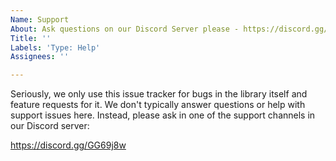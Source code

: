 ```yaml
---
Name: Support
About: Ask questions on our Discord Server please - https://discord.gg/GG69j8w
Title: ''
Labels: 'Type: Help'
Assignees: ''

---
```


Seriously, we only use this issue tracker for bugs in the library itself and feature requests for it.
We don't typically answer questions or help with support issues here.
Instead, please ask in one of the support channels in our Discord server:

https://discord.gg/GG69j8w
